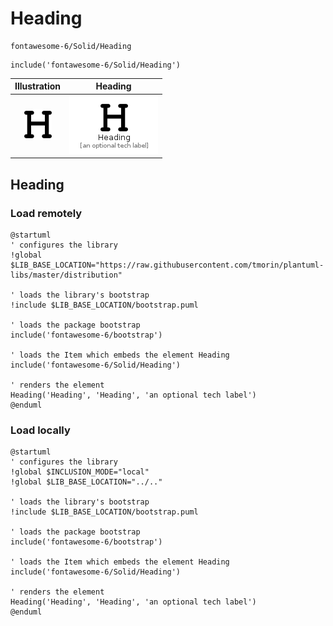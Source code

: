 # Heading


```text
fontawesome-6/Solid/Heading
```

```text
include('fontawesome-6/Solid/Heading')
```



| Illustration | Heading |
| :---: | :---: |
| ![illustration for Illustration](../../fontawesome-6/Solid/Heading.png) | ![illustration for Heading](../../fontawesome-6/Solid/Heading.Local.png) |




## Heading

### Load remotely
```plantuml
@startuml
' configures the library
!global $LIB_BASE_LOCATION="https://raw.githubusercontent.com/tmorin/plantuml-libs/master/distribution"

' loads the library's bootstrap
!include $LIB_BASE_LOCATION/bootstrap.puml

' loads the package bootstrap
include('fontawesome-6/bootstrap')

' loads the Item which embeds the element Heading
include('fontawesome-6/Solid/Heading')

' renders the element
Heading('Heading', 'Heading', 'an optional tech label')
@enduml
```

### Load locally
```plantuml
@startuml
' configures the library
!global $INCLUSION_MODE="local"
!global $LIB_BASE_LOCATION="../.."

' loads the library's bootstrap
!include $LIB_BASE_LOCATION/bootstrap.puml

' loads the package bootstrap
include('fontawesome-6/bootstrap')

' loads the Item which embeds the element Heading
include('fontawesome-6/Solid/Heading')

' renders the element
Heading('Heading', 'Heading', 'an optional tech label')
@enduml
```

